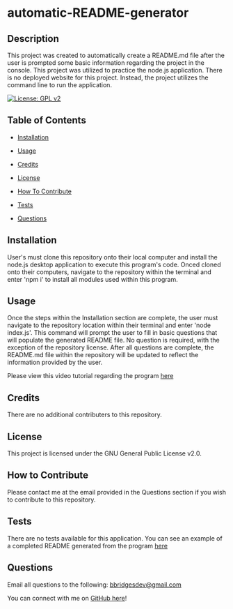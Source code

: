 # automatic-README-generator

## Description

This project was created to automatically create a README.md file after the user is prompted some basic information regarding the project in the console. This project was utilized to practice the node.js application. There is no deployed website for this project. Instead, the project utilizes the command line to run the application.

[![License: GPL v2](https://img.shields.io/badge/License-GPL%20v2-blue.svg)](https://www.gnu.org/licenses/old-licenses/gpl-2.0.en.html)

## Table of Contents

- [Installation](#installation)

- [Usage](#usage)

- [Credits](#credits)

- [License](#license)

- [How To Contribute](#how-to-contribute)

- [Tests](#tests)

- [Questions](#questions)

## Installation

User's must clone this repository onto their local computer and install the node.js desktop application to execute this program's code. Onced cloned onto their computers, navigate to the repository within the terminal and enter 'npm i' to install all modules used within this program.

## Usage

Once the steps within the Installation section are complete, the user must navigate to the repository location within their terminal and enter 'node index.js'. This command will prompt the user to fill in basic questions that will populate the generated README file. No question is required, with the exception of the repository license. After all questions are complete, the README.md file within the repository will be updated to reflect the information provided by the user.

Please view this video tutorial regarding the program [here](https://drive.google.com/file/d/1_u_sLUqvAnRVvDXFIOy6Nd8P3nzGyhw3/view)

## Credits

There are no additional contributers to this repository.

## License

This project is licensed under the GNU General Public License v2.0.

## How to Contribute

Please contact me at the email provided in the Questions section if you wish to contribute to this repository.

## Tests

There are no tests available for this application. You can see an example of a completed README generated from the program [here](./Example/README.md)

## Questions

Email all questions to the following: bbridgesdev@gmail.com

You can connect with me on [GitHub here](https://github.com/bcbridges)!
